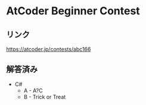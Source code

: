 # AtCoder Beginner Contest 
## リンク
https://atcoder.jp/contests/abc166

## 解答済み
- C#
	- A - A?C
	- B - Trick or Treat